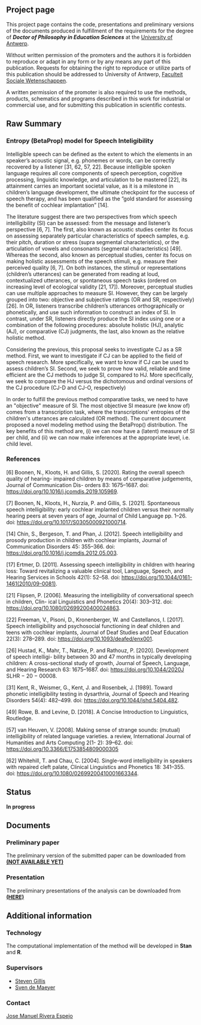 ## Project page 
This project page contains the code, presentations and preliminary versions of the documents produced in fulfillment of the requirements for the degree of **_Doctor of Philosophy in Education Sciences_** at the [University of Antwerp](https://www.uantwerpen.be/en/research/phd/).

Without written permission of the promoters and the authors it is forbidden to reproduce or adapt in any form or by any means any part of this publication. Requests for obtaining the right to reproduce or utilize parts of this publication should be addressed to University of Antwerp, [Faculteit Sociale Wetenschappen](https://www.uantwerpen.be/nl/overuantwerpen/faculteiten/faculteit-sociale-wetenschappen/).

A written permission of the promoter is also required to use the methods, products, schematics and programs described in this work for industrial or commercial use, and for submitting this publication in scientific contests.


## Raw Summary
### Entropy (BetaProp) model for Speech Inteligibility

Intelligible speech can be defined as the extent to which the elements in an speaker’s acoustic signal, e.g. phonemes or words, can be correctly recovered by a listener [31, 62, 57, 22]. 
Because intelligible spoken language requires all core components of speech perception, cognitive processing, linguistic knowledge, and articulation to be mastered [22], its attainment carries an important societal value, as it is a milestone in children’s language development, the ultimate checkpoint for the success of speech therapy, and has been qualified as the ”gold standard for assessing the benefit of cochlear implantation” [14].

The literature suggest there are two perspectives from which speech intelligibility (SI) can be assessed: from the message and listener’s perspective [6, 7]. 
The first, also known as acoustic studies center its focus on assessing separately particular characteristics of speech samples, e.g. their pitch, duration or stress (supra segmental characteristics), or the articulation of vowels and consonants (segmental characteristics) [49].
Whereas the second, also known as perceptual studies, center its focus on making holistic assessments of the speech stimuli, e.g. measure their perceived quality [6, 7]. 
On both instances, the stimuli or representations (children’s utterances) can be generated from reading at loud, contextualized utterances, or spontaneous speech tasks (ordered on increasing level of ecological validity [21, 17]).
Moreover, perceptual studies can use multiple approaches to measure SI. However, they can be largely grouped into two: objective and subjective ratings (OR and SR, respectively) [26].
In OR, listeners transcribe children’s utterances orthographically or phonetically, and use such information to construct an index of SI. 
In contrast, under SR, listeners directly produce the SI index using one or a combination of the following procedures: absolute holistic (HJ), analytic (AJ), or comparative (CJ) judgments, the last, also known as the relative holistic method.

Considering the previous, this proposal seeks to investigate CJ as a SR method. 
First, we want to investigate if CJ can be applied to the field of speech research. More specifically, we want to know if CJ can be used to assess children’s SI. 
Second, we seek to prove how valid, reliable and time efficient are the CJ methods to judge SI, compared to HJ. More specifically, we seek to compare the HJ versus the dichotomous and ordinal versions of the CJ procedure (CJ-D and CJ-O, respectively)

In order to fulfill the previous method comparative tasks, we need to have an "objective" measure of SI. The most objective SI measure (we know of) comes from a transcription task, where the transcriptions' entropies of the children's utterances are calculated (OR method).
The current document proposed a novel modeling method using the BetaProp() distribution. The key benefits of this method are, (i) we can now have a (latent) measure of SI per child, and (ii) we can now make inferences at the appropriate level, i.e. child level.

### References
[6] Boonen, N., Kloots, H. and Gillis, S. [2020]. Rating the overall speech quality of hearing- impaired children by means of comparative judgements, Journal of Communication Dis- orders 83: 1675–1687. doi: https://doi.org/10.1016/j.jcomdis.2019.105969.

[7] Boonen, N., Kloots, H., Nurzia, P. and Gillis, S. [2021]. Spontaneous speech intelligibility: early cochlear implanted children versus their normally hearing peers at seven years of age, Journal of Child Language pp. 1–26. doi: https://doi.org/10.1017/S0305000921000714.

[14] Chin, S., Bergeson, T. and Phan, J. [2012]. Speech intelligibility and prosody production in children with cochlear implants, Journal of Communication Disorders 45: 355–366. doi: https://doi.org/10.1016/j.jcomdis.2012.05.003.

[17] Ertmer, D. [2011]. Assessing speech intelligibility in children with hearing loss: Toward revitalizing a valuable clinical tool, Language, Speech, and Hearing Services in Schools 42(1): 52–58. doi: https://doi.org/10.1044/0161-1461(2010/09-0081).

[21] Flipsen, P. [2006]. Measuring the intelligibility of conversational speech in children, Clin- ical Linguistics and Phonetics 20(4): 303–312. doi: https://doi.org/10.1080/02699200400024863.

[22] Freeman, V., Pisoni, D., Kronenberger, W. and Castellanos, I. [2017]. Speech intelligibility and psychosocial functioning in deaf children and teens with cochlear implants, Journal of Deaf Studies and Deaf Education 22(3): 278–289. doi: https://doi.org/10.1093/deafed/enx001.

[26] Hustad, K., Mahr, T., Natzke, P. and Rathouz, P. [2020]. Development of speech intelligi- bility between 30 and 47 months in typically developing children: A cross-sectional study of growth, Journal of Speech, Language, and Hearing Research 63: 1675–1687. doi: https://doi.org/10.1044/2020J SLHR − 20 − 00008.

[31] Kent, R., Weismer, G., Kent, J. and Rosenbek, J. [1989]. Toward phonetic intelligibility testing in dysarthria, Journal of Speech and Hearing Disorders 54(4): 482–499. doi: https://doi.org/10.1044/jshd.5404.482.

[49] Rowe, B. and Levine, D. [2018]. A Concise Introduction to Linguistics, Routledge.

[57] van Heuven, V. [2008]. Making sense of strange sounds: (mutual) intelligibility of related language varieties. a review, International Journal of Humanities and Arts Computing 2(1- 2): 39–62. doi: https://doi.org/10.3366/E1753854809000305

[62] Whitehill, T. and Chau, C. [2004]. Single-word intelligibility in speakers with repaired cleft palate, Clinical Linguistics and Phonetics 18: 341–355. doi: https://doi.org/10.1080/02699200410001663344.



## Status
**In progress**


## Documents
### Preliminary paper
The preliminary version of the submitted paper can be downloaded from [**(NOT AVAILABLE YET)**]()

### Presentation
The preliminary presentations of the analysis can be downloaded from [**(HERE)**](https://github.com/jriveraespejo/PhD_UA_paper1/raw/master/%23presentation/0_presentation.pdf)



## Additional information

### Technology
The computational implementation of the method will be developed in **Stan** and **R**.

### Supervisors
* [Steven Gillis](https://www.uantwerpen.be/nl/personeel/steven-gillis/)
* [Sven de Maeyer](https://www.uantwerpen.be/nl/personeel/sven-demaeyer/)

### Contact
[Jose Manuel Rivera Espejo](http://linkedin.com/in/jriveraespejo)